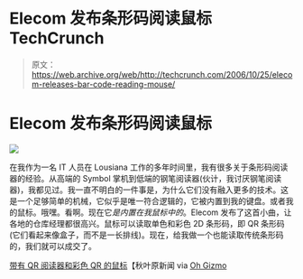 # Elecom 发布条形码阅读鼠标 TechCrunch

> 原文：<https://web.archive.org/web/http://techcrunch.com/2006/10/25/elecom-releases-bar-code-reading-mouse/>

# Elecom 发布条形码阅读鼠标

![](img/1d8292f07fb3a025d1e0ddb7d0ebe32b.png)

在我作为一名 IT 人员在 Lousiana 工作的多年时间里，我有很多关于条形码阅读器的经验。从高端的 Symbol 掌机到低端的钢笔阅读器(伙计，我讨厌钢笔阅读器)，我都见过。我一直不明白的一件事是，为什么它们没有融入更多的技术。这是一个足够简单的机械，它似乎是唯一符合逻辑的，它被内置到我的键盘。或者我的鼠标。哦嘿。看啊。现在它*是内置在我鼠标中的*。Elecom 发布了这首小曲，让各地的仓库经理都很高兴。鼠标可以读取单色和彩色 2D 条形码，即 QR 条形码(它们看起来像盒子，而不是一长排线)。现在，给我做一个也能读取传统条形码的，我们就可以成交了。

[带有 QR 阅读器和彩色 QR 的鼠标](https://web.archive.org/web/20210301101412/http://www.akihabaranews.com/en/en/news-12677-A+mouse+with+a+QR+reader+and+Color+QR.html)【秋叶原新闻 via [Oh Gizmo](https://web.archive.org/web/20210301101412/http://www.ohgizmo.com/2006/10/25/elecom-qr-barcode-reading-mouse/)